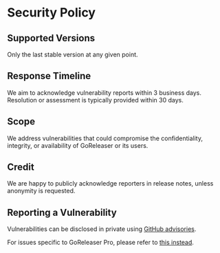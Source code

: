 # Security Policy

## Supported Versions

Only the last stable version at any given point.

## Response Timeline

We aim to acknowledge vulnerability reports within 3 business days.
Resolution or assessment is typically provided within 30 days.

## Scope

We address vulnerabilities that could compromise the confidentiality, integrity,
or availability of GoReleaser or its users.

## Credit

We are happy to publicly acknowledge reporters in release notes, unless
anonymity is requested.

## Reporting a Vulnerability

Vulnerabilities can be disclosed in private using
[GitHub advisories](https://github.com/goreleaser/goreleaser/security/advisories/new).

For issues specific to GoReleaser Pro, please refer to
[this instead](https://github.com/goreleaser/goreleaser-pro/security/policy).
